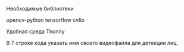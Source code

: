 Необходимые библиотеки

opencv-python
tensorflow
cvlib

Удобная среда Thonny

В 7 строке кода указать имя своего видеофайла для детекции лиц.
